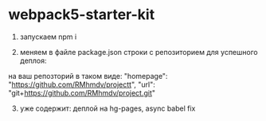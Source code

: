 # webpack5-starter-kit

1. запускаем npm i

2. меняем в файле package.json строки с репозиторием для успешного деплоя:

на ваш репозторий в таком виде:
"homepage": "https://github.com/RMhmdv/projectt",
"url": "git+https://github.com/RMhmdv/project.git"

3. уже содержит:
	деплой на hg-pages,
	async babel fix
